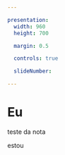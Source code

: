 ```yaml
---

presentation:
  width: 960
  height: 700

  margin: 0.5

  controls: true

  slideNumber: 

---
```


<!-- slide  -->
# Eu
<!-- slide  -->
teste da nota
<!-- slide vertical=true -->
estou
